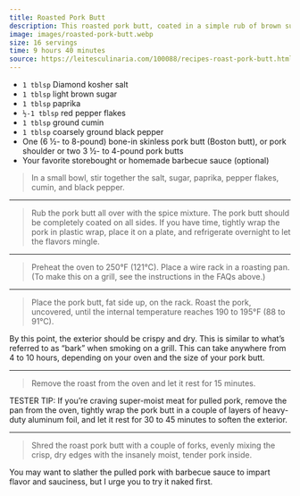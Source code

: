 ```yaml
---
title: Roasted Pork Butt
description: This roasted pork butt, coated in a simple rub of brown sugar, paprika, cumin, and red pepper flakes, is an incredibly easy recipe to make and yields enough pulled pork to feed a small army. It's roasted low and slow in the oven until falling-apart tender.
image: images/roasted-pork-butt.webp
size: 16 servings
time: 9 hours 40 minutes
source: https://leitesculinaria.com/100088/recipes-roast-pork-butt.html
---
```


* `1 tblsp` Diamond kosher salt
* `1 tblsp` light brown sugar
* `1 tblsp` paprika
* `½-1 tblsp` red pepper flakes
* `1 tblsp` ground cumin
* `1 tblsp` coarsely ground black pepper
* One (6 ½- to 8-pound) bone-in skinless pork butt (Boston butt), or pork shoulder or two 3 ½- to 4-pound pork butts
* Your favorite storebought or homemade barbecue sauce (optional)

> In a small bowl, stir together the salt, sugar, paprika, pepper flakes, cumin, and black pepper.

---

> Rub the pork butt all over with the spice mixture. The pork butt should be completely coated on all sides. If you have time, tightly wrap the pork in plastic wrap, place it on a plate, and refrigerate overnight to let the flavors mingle.

---

> Preheat the oven to 250°F (121°C). Place a wire rack in a roasting pan. (To make this on a grill, see the instructions in the FAQs above.)

---

> Place the pork butt, fat side up, on the rack. Roast the pork, uncovered, until the internal temperature reaches 190 to 195°F (88 to 91°C).

By this point, the exterior should be crispy and dry. This is similar to what’s referred to as “bark” when smoking on a grill. This can take anywhere from 4 to 10 hours, depending on your oven and the size of your pork butt.

---

> Remove the roast from the oven and let it rest for 15 minutes.

TESTER TIP: If you’re craving super-moist meat for pulled pork, remove the pan from the oven, tightly wrap the pork butt in a couple of layers of heavy-duty aluminum foil, and let it rest for 30 to 45 minutes to soften the exterior.

---

> Shred the roast pork butt with a couple of forks, evenly mixing the crisp, dry edges with the insanely moist, tender pork inside.

You may want to slather the pulled pork with barbecue sauce to impart flavor and sauciness, but I urge you to try it naked first.